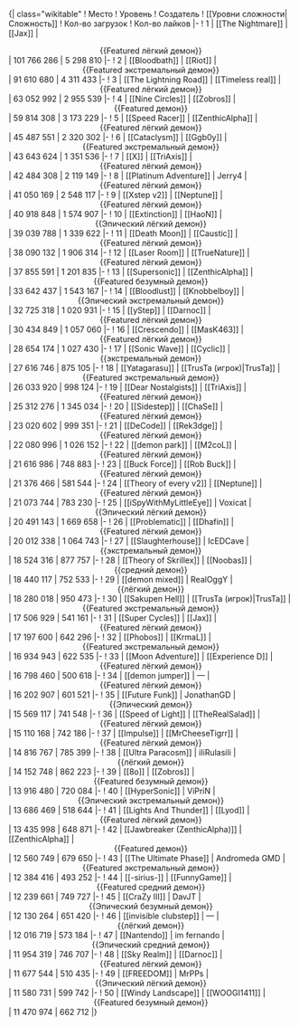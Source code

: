 {| class="wikitable"
! Место
! Уровень
! Создатель
! [[Уровни сложности|Сложность]]
! Кол-во загрузок
! Кол-во лайков
|-
! 1
| [[The Nightmare]]
| [[Jax]]
| <center>{{Featured лёгкий демон}}</center>
| 101 766 286
| 5 298 810
|-
! 2
| [[Bloodbath]]
| [[Riot]]
| <center>{{Featured экстремальный демон}}</center>
| 91 610 680
| 4 311 433
|-
! 3
| [[The Lightning Road]]
| [[Timeless real]]
| <center>{{Featured лёгкий демон}}</center>
| 63 052 992
| 2 955 539
|-
! 4
| [[Nine Circles]]
| [[Zobros]]
| <center>{{Featured демон}}</center>
| 59 814 308
| 3 173 229
|-
! 5
| [[Speed Racer]]
| [[ZenthicAlpha]]
| <center>{{Featured лёгкий демон}}</center>
| 45 487 551
| 2 320 302
|-
! 6
| [[Cataclysm]]
| [[Ggb0y]]
| <center>{{Featured экстремальный демон}}</center>
| 43 643 624
| 1 351 536
|-
! 7
| [[X]]
| [[TriAxis]]
| <center>{{Featured лёгкий демон}}</center>
| 42 484 308
| 2 119 149
|-
! 8
| [[Platinum Adventure]]
| Jerry4
| <center>{{Featured лёгкий демон}}</center>
| 41 050 169
| 2 548 117
|-
! 9
| [[Xstep v2]]
| [[Neptune]]
| <center>{{Featured лёгкий демон}}</center>
| 40 918 848
| 1 574 907
|-
! 10
| [[Extinction]]
| [[HaoN]]
| <center>{{Эпический лёгкий демон}}</center>
| 39 039 788
| 1 339 622
|-
! 11
| [[Death Moon]]
| [[Caustic]]
| <center>{{Featured лёгкий демон}}</center>
| 38 090 132
| 1 906 314
|-
! 12
| [[Laser Room]]
| [[TrueNature]]
| <center>{{Featured лёгкий демон}}</center>
| 37 855 591
| 1 201 835
|-
! 13
| [[Supersonic]]
| [[ZenthicAlpha]]
| <center>{{Featured безумный демон}}</center>
| 33 642 437
| 1 543 167
|-
! 14
| [[Bloodlust]]
| [[Knobbelboy]]
| <center>{{Эпический экстремальный демон}}</center>
| 32 725 318
| 1 020 931
|-
! 15
| [[yStep]]
| [[Darnoc]]
| <center>{{Featured лёгкий демон}}</center>
| 30 434 849
| 1 057 060
|-
! 16
| [[Crescendo]]
| [[MasK463]]
| <center>{{Featured лёгкий демон}}</center>
| 28 654 174
| 1 027 430
|-
! 17
| [[Sonic Wave]]
| [[Cyclic]]
| <center>{{экстремальный демон}}</center>
| 27 616 746
| 875 105
|-
! 18
| [[Yatagarasu]]
| [[TrusTa (игрок)|TrusTa]]
| <center>{{Featured экстремальный демон}}</center>
| 26 033 920
| 998 124
|-
! 19
| [[Dear Nostalgists]]
| [[TriAxis]]
| <center>{{Featured лёгкий демон}}</center>
| 25 312 276
| 1 345 034
|-
! 20
| [[Sidestep]]
| [[ChaSe]]
| <center>{{Featured лёгкий демон}}</center>
| 23 020 602
| 999 351
|-
! 21
| [[DeCode]]
| [[Rek3dge]]
| <center>{{Featured лёгкий демон}}</center>
| 22 080 996
| 1 026 152
|-
! 22
| [[demon park]]
| [[M2coL]]
| <center>{{Featured лёгкий демон}}</center>
| 21 616 986
| 748 883
|-
! 23
| [[Buck Force]]
| [[Rob Buck]]
| <center>{{Featured лёгкий демон}}</center>
| 21 376 466
| 581 544
|-
! 24
| [[Theory of every v2]]
| [[Neptune]]
| <center>{{Featured лёгкий демон}}</center>
| 21 073 744
| 783 230
|-
! 25
| [[iSpyWithMyLittleEye]]
| Voxicat
| <center>{{Эпический лёгкий демон}}</center>
| 20 491 143
| 1 669 658
|-
! 26
| [[Problematic]]
| [[Dhafin]]
| <center>{{Featured лёгкий демон}}</center>
| 20 012 338
| 1 064 743
|-
! 27
| [[Slaughterhouse]]
| IcEDCave
| <center>{{экстремальный демон}}</center>
| 18 524 316
| 877 757
|-
! 28
| [[Theory of Skrillex]]
| [[Noobas]]
| <center>{{средний демон}}</center>
| 18 440 117
| 752 533
|-
! 29
| [[demon mixed]]
| RealOggY
| <center>{{лёгкий демон}}</center>
| 18 280 018
| 950 473
|-
! 30
| [[Sakupen Hell]]
| [[TrusTa (игрок)|TrusTa]]
| <center>{{Featured экстремальный демон}}</center>
| 17 506 929
| 541 161
|-
! 31
| [[Super Cycles]]
| [[Jax]]
| <center>{{Featured лёгкий демон}}</center>
| 17 197 600
| 642 296
|-
! 32
| [[Phobos]]
| [[KrmaL]]
| <center>{{Featured экстремальный демон}}</center>
| 16 934 943
| 622 535
|-
! 33
| [[Moon Adventure]]
| [[Experience D]]
| <center>{{Featured лёгкий демон}}</center>
| 16 798 460
| 500 618
|-
! 34
| [[demon jumper]]
| —
| <center>{{Featured лёгкий демон}}</center>
| 16 202 907
| 601 521
|-
! 35
| [[Future Funk]]
| JonathanGD
| <center>{{Эпический демон}}</center>
| 15 569 117
| 741 548
|-
! 36
| [[Speed of Light]]
| [[TheRealSalad]]
| <center>{{Featured лёгкий демон}}</center>
| 15 110 168
| 742 186
|-
! 37
| [[Impulse]]
| [[MrCheeseTigrr]]
| <center>{{Featured лёгкий демон}}</center>
| 14 816 767
| 785 399
|-
! 38
| [[Ultra Paracosm]]
| iIiRulasiIi
| <center>{{лёгкий демон}}</center>
| 14 152 748
| 862 223
|-
! 39
| [[8o]]
| [[Zobros]]
| <center>{{Featured безумный демон}}</center>
| 13 916 480
| 720 084
|-
! 40
| [[HyperSonic]]
| ViPriN
| <center>{{Эпический экстремальный демон}}</center>
| 13 686 469
| 518 644
|-
! 41
| [[Lights And Thunder]]
| [[Lyod]]
| <center>{{Featured лёгкий демон}}</center>
| 13 435 998
| 648 871
|-
! 42
| [[Jawbreaker (ZenthicAlpha)]]
| [[ZenthicAlpha]]
| <center>{{Featured демон}}</center>
| 12 560 749
| 679 650
|-
! 43
| [[The Ultimate Phase]]
| Andromeda GMD
| <center>{{Featured экстремальный демон}}</center>
| 12 384 416
| 493 252
|-
! 44
| [[-sirius-]]
| [[FunnyGame]]
| <center>{{Featured средний демон}}</center>
| 12 239 661
| 749 727
|-
! 45
| [[CraZy III]]
| DavJT
| <center>{{Эпический безумный демон}}</center>
| 12 130 264
| 651 420
|-
! 46
| [[invisible clubstep]]
| —
| <center>{{лёгкий демон}}</center>
| 12 016 719
| 573 184
|-
! 47
| [[Nantendo]]
| im fernando
| <center>{{Эпический средний демон}}</center>
| 11 954 319
| 746 707
|-
! 48
| [[Sky Realm]]
| [[Darnoc]]
| <center>{{Featured лёгкий демон}}</center>
| 11 677 544
| 510 435
|-
! 49
| [[FREEDOM]]
| MrPPs
| <center>{{Эпический лёгкий демон}}</center>
| 11 580 731
| 599 742
|-
! 50
| [[Windy Landscape]]
| [[WOOGI1411]]
| <center>{{Featured безумный демон}}</center>
| 11 470 974
| 662 712
|}